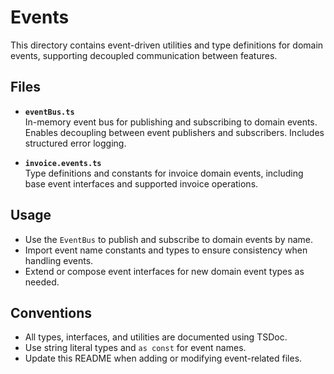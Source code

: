 # Events

This directory contains event-driven utilities and type definitions for domain events, supporting decoupled communication between features.

## Files

- **`eventBus.ts`**  
  In-memory event bus for publishing and subscribing to domain events. Enables decoupling between event publishers and subscribers. Includes structured error logging.

- **`invoice.events.ts`**  
  Type definitions and constants for invoice domain events, including base event interfaces and supported invoice operations.

## Usage

- Use the `EventBus` to publish and subscribe to domain events by name.
- Import event name constants and types to ensure consistency when handling events.
- Extend or compose event interfaces for new domain event types as needed.

## Conventions

- All types, interfaces, and utilities are documented using TSDoc.
- Use string literal types and `as const` for event names.
- Update this README when adding or modifying event-related files.
